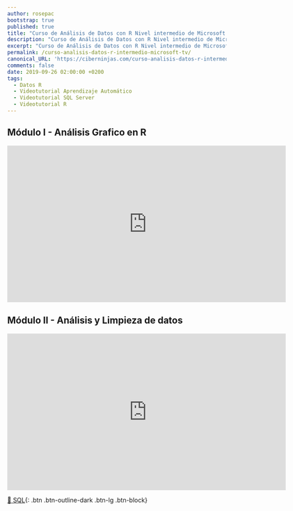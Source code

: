 ```yaml
---
author: rosepac
bootstrap: true
published: true
title: "Curso de Análisis de Datos con R Nivel intermedio de Microsoft TV"
description: "Curso de Análisis de Datos con R Nivel intermedio de Microsoft TV"
excerpt: "Curso de Análisis de Datos con R Nivel intermedio de Microsoft TV"
permalink: /curso-analisis-datos-r-intermedio-microsoft-tv/
canonical_URL: 'https://ciberninjas.com/curso-analisis-datos-r-intermedio-microsoft-tv/'
comments: false
date: 2019-09-26 02:00:00 +0200
tags:
  - Datos R
  - Videotutorial Aprendizaje Automático
  - Videotutorial SQL Server
  - Videotutorial R
---
```


## Módulo I - Análisis Grafico en R

<iframe src="https://channel9.msdn.com/Series/Anlisis-de-Datos-con-R-Nivel-Intermedio/Mdulo-I-Anlisis-Grafico-en-R/player?format=html5" width="640" height="360" allowfullscreen="" frameborder="0" title="Módulo I - Análisis Grafico en R - Microsoft Channel 9 Video"></iframe>

## Módulo II - Análisis y Limpieza de datos

<iframe src="https://channel9.msdn.com/Series/Anlisis-de-Datos-con-R-Nivel-Intermedio/Mdulo-II-Anlisis-y-Limpieza-de-datos/player?format=html5" width="640" height="360" allowfullscreen="" frameborder="0" title="Módulo II - Análisis y Limpieza de datos - Microsoft Channel 9 Video"></iframe>

[🧠 SQL](/cursos-tecnologia/#sql){: .btn .btn-outline-dark .btn-lg .btn-block}
